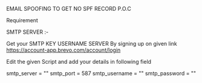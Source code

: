 EMAIL SPOOFING TO GET NO SPF RECORD P.O.C

Requirement

SMTP SERVER :- 

Get your SMTP KEY USERNAME SERVER By signing up on given link
https://account-app.brevo.com/account/login 

Edit the given Script and add your details in following field 

smtp_server = ""
    smtp_port = 587
    smtp_username = ""
    smtp_password = ""    
